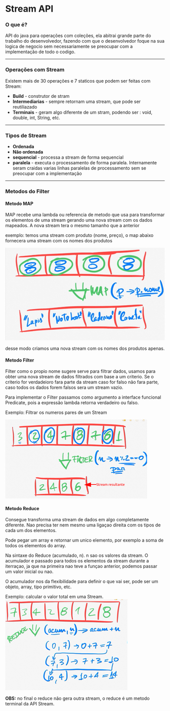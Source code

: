# Stream API

### O que é?

API do java para operações com coleções, ela abitrai grande parte do trabalho do desenvolvedor, fazendo com que o
desenvolvedor foque na sua logica de negocio sem necessariamente se preocupar com a implementação de todo o codigo.

---

### Operações com Stream

Existem mais de 30 operações e 7 staticos que podem ser feitas com Stream:

- **Build** - construtor de stram
- **Intermediarias** - sempre retornam uma stream, que pode ser reutiliazado
- **Terminais** - geram algo diferente de um stram, podendo ser : void, double, int, String, etc.

---

### Tipos de Stream

- **Ordenada**
- **Não ordenada**
- **sequencial** - processa a stream de forma sequencial
- **paralela** - executa o processamento de forma paralela. Internamente seram craidas varias linhas paralelas de
  processamento sem se preocupar com a implementação

---

### Metodos do Filter

#### Metodo MAP

MAP recebe uma lambda ou referencia de metodo que usa para transformar os elementos de uma stream gerando uma nova
stream com os dados mapeados. A nova stream tera o mesmo tamanho que a anterior

exemplo: temos uma stream com produto (nome, preço), o map abaixo fornecera uma stream com os nomes dos produtos

![exemplo de um Map](imagens/map.jpg)

desse modo criamos uma nova stream com os nomes dos produtos apenas.

#### Metodo Filter

Filter como o propio nome sugere serve para filtrar dados, usamos para obter uma nova stream de dados filtrados com base
a um criterio. Se o criterio for verdadeioro fara parte da stream caso for falso não fara parte, caso todos os dados forem falsos sera um stream vazio.

Para implementar o Filter passamos como argumento a interface funcional Predicate, pois a expressão lambda retorna verdadeiro ou falso.

Exemplo: Filtrar os numeros pares de um Stream

![exemplo de ilustração de um filter](./assets/image.png)

#### Metodo Reduce

Consegue transforma uma stream de dados em algo completamente diferente. Nao precisa ter nem mesmo uma ligaçao direita com os tipos de cada um dos elementos.

Pode pegar um array e retornar um unico elemento, por exemplo a soma de todos os elementos do array.

Na sintaxe do Reduce (acumulado, n). n sao os valores da stream. O acumulador e passado para todos os elementos da stream durante a iterraçao, ja que na primeira nao teve a funçao anterior, podemos passar um valor inicial ou nao.

O acumulador nos da flexibilidade para definir o que vai ser, pode ser um objeto, array, tipo primitivo, etc.

Exemplo: calcular o valor total em uma Stream.
![](.images/reduce.png)

**OBS:** no final o reduce não gera outra stream, o reduce é um metodo terminal da API Stream.
